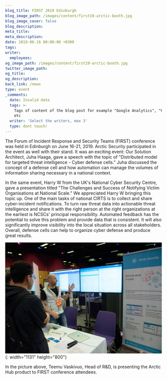 ```yaml
---
blog_title: FIRST 2019 Edinburgh
blog_image_path: /images/content/first19-arctic-booth.jpg
blog_image_cover: false
blog_description:
meta_title:
meta_description:
date: 2019-06-16 00:00:00 +0300
tags:
writer:
  employees:
og_image_path: /images/content/first19-arctic-booth.jpg
twitter_image_path:
og_title:
og_description:
back_link: /news
type: event
_comments:
  date: Invalid date
  tags: >-
    Tags of content of the blog post for example "Google Analytics", "GitHub"
    etc
  writer: 'Select the writers, max 3'
  type: dont touch!
---
```


The Forum of Incident Response and Security Teams (FIRST) conference was held in Edinburgh on June 16-21, 2019. Arctic Security participated in the event as well with their stand. It was an exciting event: Our Solution Architect, Juha Haaga, gave a speech with the topic of "Distributed model for targeted threat intelligence - Cyber defense cells." Juha discussed the concept of a defense cell and how automation can manage the volumes of information sharing necessary in a national context.&nbsp;

In the same event, Harry W from the UK's National Cyber Security Centre, gave a presentation titled "The Challenges and Success of Notifying Victim Organisations at National Scale." We appreciated Harry W bringing this topic up. One of the main tasks of national CIRTS is to collect and share cyber-incident notifications. To turn raw threat data into actionable threat intelligence and share it with the right person at the right organizations at the earliest is NCSCs' principal responsibility. Automated feedback has the potential to solve this problem and provide data that is consistent. It will also significantly improve visibility into the local situation across all stakeholders. Overall, defense cells can help to organize cyber defense and produce great results.

![](/images/content/first19-arctic-booth.jpg){: width="1131" height="800"}

In the picture above, Teemu Vaskivuo, Head of R&D, is presenting the Arctic Hub product to FIRST conference attendees.